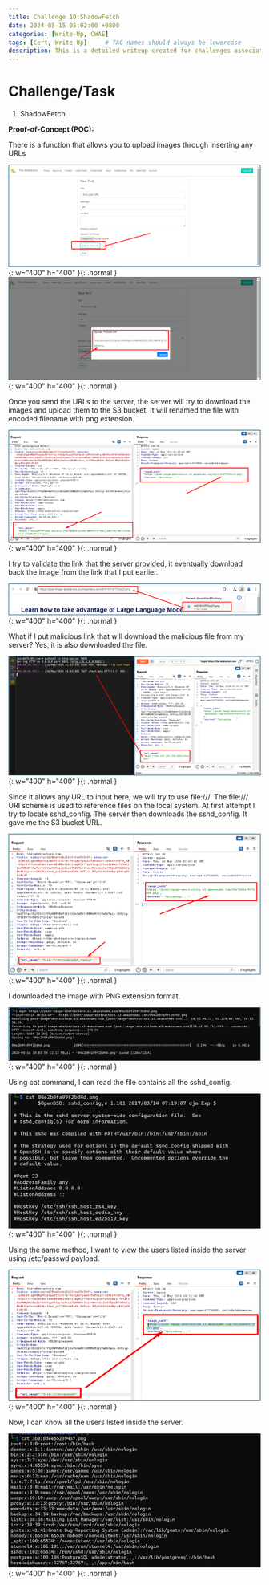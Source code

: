 ```yaml
---
title: Challenge 10:ShadowFetch
date: 2024-05-15 05:02:00 +0800
categories: [Write-Up, CWAE]
tags: [Cert, Write-Up]     # TAG names should always be lowercase
description: This is a detailed writeup created for challenges associated with the Certified Web AppSecurity Expert (CWAE) certification. 
---
```


# Challenge/Task

1. ShadowFetch

**Proof-of-Concept (POC):**

There is a function that allows you to upload images through inserting any URLs 

![POC-otb](/img/cwae/sf1.png){: w="400" h="400" }{: .normal }
![POC-otb](/img/cwae/sf2.png){: w="400" h="400" }{: .normal }

Once you send the URLs to the server, the server will try to download the images and upload them to the S3 bucket. It will renamed the file with encoded filename with png extension.

![POC-otb](/img/cwae/sf3.png){: w="400" h="400" }{: .normal }

I try to validate the link that the server provided, it eventually download back the image from the link that I put earlier. 

![POC-otb](/img/cwae/sf4.png){: w="400" h="400" }{: .normal }

What if I put malicious link that will download the malicious file from my server? Yes, it is also downloaded the file.

![POC-otb](/img/cwae/sf5.png){: w="400" h="400" }{: .normal }

Since it allows any URL to input here, we will try to use file:///. The file:/// URI scheme is used to reference files on the local system. At first attempt I try to locate sshd_config. The server then downloads the sshd_config. It gave me the S3 bucket URL.

![POC-otb](/img/cwae/sf6.png){: w="400" h="400" }{: .normal }

I downloaded the image with PNG extension format. 

![POC-otb](/img/cwae/sf7.png){: w="400" h="400" }{: .normal }

Using cat command, I can read the file contains all the sshd_config.

![POC-otb](/img/cwae/sf8.png){: w="400" h="400" }{: .normal }

Using the same method, I want to view the users listed inside the server using /etc/passwd payload.

![POC-otb](/img/cwae/sf9.png){: w="400" h="400" }{: .normal }

Now, I can know all the users listed inside the server. 

![POC-otb](/img/cwae/sf10.png){: w="400" h="400" }{: .normal }